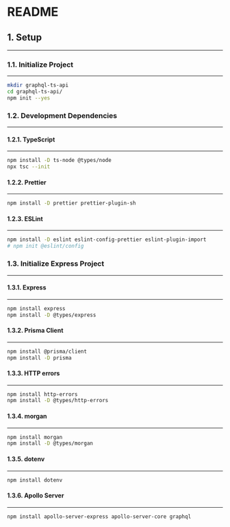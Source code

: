 # README

## 1. Setup

---

### 1.1. Initialize Project

---

```bash
mkdir graphql-ts-api
cd graphql-ts-api/
npm init --yes
```

### 1.2. Development Dependencies

---

#### 1.2.1. TypeScript

---

```bash
npm install -D ts-node @types/node
npx tsc --init
```

#### 1.2.2. Prettier

---

```bash
npm install -D prettier prettier-plugin-sh
```

#### 1.2.3. ESLint

---

```bash
npm install -D eslint eslint-config-prettier eslint-plugin-import
# npm init @eslint/config
```

### 1.3. Initialize Express Project

---

#### 1.3.1. Express

---

```bash
npm install express
npm install -D @types/express
```

#### 1.3.2. Prisma Client

---

```bash
npm install @prisma/client
npm install -D prisma
```

#### 1.3.3. HTTP errors

---

```bash
npm install http-errors
npm install -D @types/http-errors
```

#### 1.3.4. morgan

---

```bash
npm install morgan
npm install -D @types/morgan
```

#### 1.3.5. dotenv

---

```bash
npm install dotenv
```

#### 1.3.6. Apollo Server

---

```bash
npm install apollo-server-express apollo-server-core graphql
```
